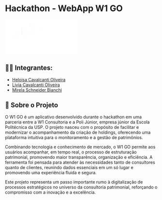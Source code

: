# Hackathon - WebApp W1 GO 

<img src='/webApp/frontend/src/assets/logo.png' alt='logo'>

## 👩‍🎓 Integrantes:
- <a href=https://www.linkedin.com/in/heloisa-cavalcanti-oliveira>Heloisa Cavalcanti Oliveira</a>
- <a href=https://www.linkedin.com/in/liviacavalcantioliveira>Livia Cavalcanti Oliveira</a>
- <a href=https://www.linkedin.com/in/mirela-bianchi-608601254>Mirela Schneider Bianchi</a>

## 📜 Sobre o Projeto
O W1 GO é um aplicativo desenvolvido durante o hackathon em uma parceria entre a W1 Consultoria e a Poli Júnior, empresa júnior da Escola Politécnica da USP. O projeto nasceu com o propósito de facilitar e modernizar o acompanhamento da criação de holdings, oferecendo uma plataforma intuitiva para o monitoramento e a gestão de patrimônios.

Combinando tecnologia e conhecimento de mercado, o W1 GO permite aos usuários acompanhar, em tempo real, o processo de estruturação patrimonial, promovendo maior transparência, organização e eficiência. A ferramenta foi pensada para atender às necessidades tanto de consultores quanto de clientes, reunindo dados essenciais em um só lugar e promovendo uma experiência fluida e segura.

Este projeto representa um passo importante rumo à digitalização de processos estratégicos no universo da consultoria patrimonial, reforçando o compromisso com a inovação e a excelência.
